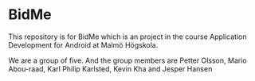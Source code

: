 # BidMe

This repository is for BidMe which is an project in the course Application Development for Android at Malmö Högskola.

We are a group of five. And the group members are Petter Olsson, Mario Abou-raad, Karl Philip Karlsted, Kevin Kha and Jesper Hansen
